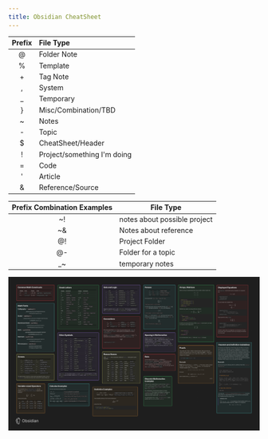 ```yaml
---
title: Obsidian CheatSheet
---
```


| Prefix | File Type                   |
| :----: | :-------------------------- |
|   @    | Folder Note                 |
|   %    | Template                    |
|   +    | Tag Note                    |
|   ,    | System                      |
|   \_   | Temporary                   |
|   }    | Misc/Combination/TBD        |
|   ~    | Notes                       |
|   -    | Topic                       |
|   $    | CheatSheet/Header           |
|   !    | Project/something I'm doing |
|   =    | Code                        |
|   '    | Article                     |
|   &    | Reference/Source            |

| Prefix Combination Examples | File Type                    |
| :-------------------------: | ---------------------------- |
|             ~!              | notes about possible project |
|             ~&              | Notes about reference        |
|             @!              | Project Folder               |
|             @-              | Folder for a topic           |
|             \_~             | temporary notes              |

![Obsidian CheatSheet](../../assets/images/obsidian_formatting_cheatsheet.png)
